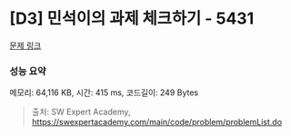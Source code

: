 # [D3] 민석이의 과제 체크하기 - 5431 

[문제 링크](https://swexpertacademy.com/main/code/problem/problemDetail.do?contestProbId=AWVl3rWKDBYDFAXm) 

### 성능 요약

메모리: 64,116 KB, 시간: 415 ms, 코드길이: 249 Bytes



> 출처: SW Expert Academy, https://swexpertacademy.com/main/code/problem/problemList.do